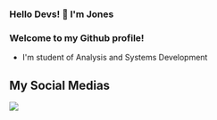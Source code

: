 ### Hello Devs! 👋 I'm Jones
### Welcome to my Github profile!

- I'm student of Analysis and Systems Development <br>

## My Social Medias 
<div style="display: inline_block"> 
  <a href="https://www.linkedin.com/in/jones-ferreira-402151210/" target="_blank"><img src="https://img.shields.io/badge/LinkedIn-0077B5?style=for-the-badge&logo=linkedin&logoColor=white" target="_blank"></a>
</div>







